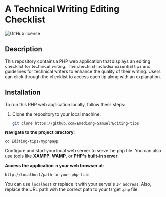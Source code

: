 # A Technical Writing Editing Checklist

![GitHub license](https://img.shields.io/badge/license-MIT-blue.svg)

## Description

This repository contains a PHP web application that displays an editing checklist for technical writing. The checklist includes essential tips and guidelines for technical writers to enhance the quality of their writing. Users can click through the checklist to access each tip along with an explanation.

## Installation

To run this PHP web application locally, follow these steps:

1. Clone the repository to your local machine:

   ```bash
   git clone https://github.com/Emediong-Samuel/Editing-tips

**Navigate to the project directory**:
```
cd Editing-tips/myphpapp
```
Configure and start your local web server to serve the php file. You can also use tools like **XAMPP**, **WAMP**, or **PHP's built-in server**.

**Access the application in your web browser at**:
```
http://localhost/path-to-your-php-file
```
You can use `localhost` or replace it with your server's `IP address`. Also, replace the URL path with the correct path to your target .`php` file
